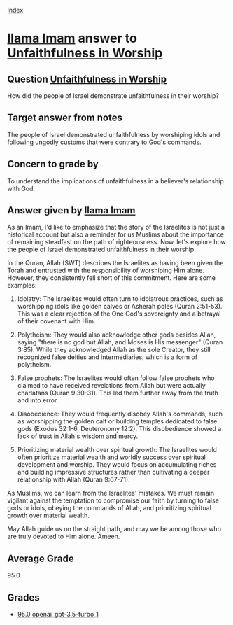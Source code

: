 
[Index](../../../index.md)
# [llama Imam](../../answering_models/llama_Imam.md) answer to [Unfaithfulness in Worship](../../questions/Unfaithfulness_in_Worship.md)

## Question [Unfaithfulness in Worship](../../questions/Unfaithfulness_in_Worship.md)
How did the people of Israel demonstrate unfaithfulness in their worship?

## Target answer from notes
The people of Israel demonstrated unfaithfulness by worshiping idols and following ungodly customs that were contrary to God's commands.

## Concern to grade by
To understand the implications of unfaithfulness in a believer's relationship with God.

## Answer given by [llama Imam](../../answering_models/llama_Imam.md)
As an Imam, I'd like to emphasize that the story of the Israelites is not just a historical account but also a reminder for us Muslims about the importance of remaining steadfast on the path of righteousness. Now, let's explore how the people of Israel demonstrated unfaithfulness in their worship.

In the Quran, Allah (SWT) describes the Israelites as having been given the Torah and entrusted with the responsibility of worshiping Him alone. However, they consistently fell short of this commitment. Here are some examples:

1. Idolatry: The Israelites would often turn to idolatrous practices, such as worshipping idols like golden calves or Asherah poles (Quran 2:51-53). This was a clear rejection of the One God's sovereignty and a betrayal of their covenant with Him.

2. Polytheism: They would also acknowledge other gods besides Allah, saying "there is no god but Allah, and Moses is His messenger" (Quran 3:85). While they acknowledged Allah as the sole Creator, they still recognized false deities and intermediaries, which is a form of polytheism.

3. False prophets: The Israelites would often follow false prophets who claimed to have received revelations from Allah but were actually charlatans (Quran 9:30-31). This led them further away from the truth and into error.

4. Disobedience: They would frequently disobey Allah's commands, such as worshipping the golden calf or building temples dedicated to false gods (Exodus 32:1-6, Deuteronomy 12:2). This disobedience showed a lack of trust in Allah's wisdom and mercy.

5. Prioritizing material wealth over spiritual growth: The Israelites would often prioritize material wealth and worldly success over spiritual development and worship. They would focus on accumulating riches and building impressive structures rather than cultivating a deeper relationship with Allah (Quran 9:67-71).

As Muslims, we can learn from the Israelites' mistakes. We must remain vigilant against the temptation to compromise our faith by turning to false gods or idols, obeying the commands of Allah, and prioritizing spiritual growth over material wealth.

May Allah guide us on the straight path, and may we be among those who are truly devoted to Him alone. Ameen.

## Average Grade
95.0

## Grades
 * [95.0](./Unfaithfulness_in_Worship_grades/openai_gpt-3.5-turbo_1.md) [openai_gpt-3.5-turbo_1](../../grading_models/openai_gpt-3.5-turbo_1.md)
